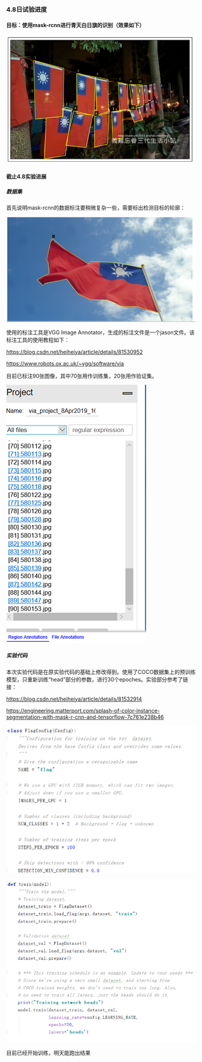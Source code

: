 ### 4.8日试验进度

#### 目标：使用mask-rcnn进行青天白日旗的识别（效果如下）

![pic_1.PNG](https://github.com/goslling/goslling/blob/master/sunzheng2019409/pic_1.PNG?raw=true)

#### 截止4.8实验进展

##### 数据集

首先说明mask-rcnn的数据标注要稍微复杂一些，需要标出检测目标的轮廓：

![pic_2.PNG](https://github.com/goslling/goslling/blob/master/sunzheng2019409/pic_2.PNG?raw=true)

使用的标注工具是VGG Image Annotator，生成的标注文件是一个jason文件。该标注工具的使用教程如下：

https://blog.csdn.net/heiheiya/article/details/81530952

https://www.robots.ox.ac.uk/~vgg/software/via

目前已标注90张图像，其中70张用作训练集，20张用作验证集。

![pic_3.PNG](https://github.com/goslling/goslling/blob/master/sunzheng2019409/pic_3.PNG?raw=true)

##### 实验代码

本次实验代码是在原实验代码的基础上修改得到。使用了COCO数据集上的预训练模型，只重新训练“head”部分的参数，进行30个epoches。实验部分参考了链接：

https://blog.csdn.net/heiheiya/article/details/81532914

https://engineering.matterport.com/splash-of-color-instance-segmentation-with-mask-r-cnn-and-tensorflow-7c761e238b46

![pic_4.PNG](https://github.com/goslling/goslling/blob/master/sunzheng2019409/pic_4.PNG?raw=true)

![pic_5.PNG](https://github.com/goslling/goslling/blob/master/sunzheng2019409/pic_5.PNG?raw=true)

目前已经开始训练，明天能跑出结果